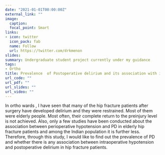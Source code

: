```yaml
---
date: "2021-01-01T00:00:00Z"
external_link: ""
image:
  caption: 
  focal_point: Smart
links:
- icon: twitter
  icon_pack: fab
  name: Follow
  url: https://twitter.com/drkmenon
slides: 
summary: Undergraduate student project currently under my guidance
tags:
- Ortho
title: Prevalence  of Postoperative delirium and its association with intraoperative hypotension among  hip fracture patients 
url_code: ""
url_pdf: ""
url_slides: ""
url_video: ""
---
```


In ortho wards , I have seen that many of the hip fracture patients after surgery have developed delirium and they were restrained. Most of them were elderly people. Most often, their complete return to the preinjury level is not achieved. Also, only a few studies have been conducted about the association between perioperative hypotension and PD in elderly hip fracture patients and among the Indian population it is further less. Therefore, through this study, I would like to find out the prevalence of PD and whether there is any association between  intraoperative hypotension and postoperative delirium in hip fracture patients. 
